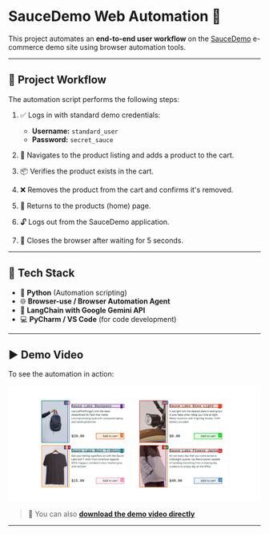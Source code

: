 # SauceDemo Web Automation 🚀

This project automates an **end-to-end user workflow** on the [SauceDemo](https://www.saucedemo.com) e-commerce demo site using browser automation tools.

---

## 📌 Project Workflow

The automation script performs the following steps:

1. ✅ Logs in with standard demo credentials:
   - **Username:** `standard_user`
   - **Password:** `secret_sauce`

2. 🛒 Navigates to the product listing and adds a product to the cart.

3. 📦 Verifies the product exists in the cart.

4. ❌ Removes the product from the cart and confirms it's removed.

5. 🔁 Returns to the products (home) page.

6. 🔓 Logs out from the SauceDemo application.

7. 📴 Closes the browser after waiting for 5 seconds.

---

## 🔧 Tech Stack

- 🐍 **Python** (Automation scripting)
- 🌐 **Browser-use / Browser Automation Agent**
- 🤖 **LangChain with Google Gemini API**
- 💻 **PyCharm / VS Code** (for code development)

---

## ▶ Demo Video

To see the automation in action:

[![Click here to watch the video](demo-thumbnail.png)](demo.mp4)

> 🎥 You can also [**download the demo video directly**](demo.mp4)

---

##

